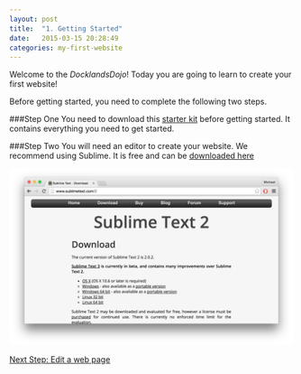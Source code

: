 ```yaml
---
layout: post
title:  "1. Getting Started"
date:   2015-03-15 20:28:49
categories: my-first-website
---
```


Welcome to the _DocklandsDojo_! Today you are going to learn to create your first website!

Before getting started, you need to complete the following two steps.

###Step One
You need to download this [starter kit](http://www.example.com) before getting started. It contains
everything you need to get started.


###Step Two
You will need an editor to create your website. We recommend using Sublime. It is free and can
be [downloaded here](http://www.sublimetext.com/2)

<img src="/assets/sublime.png" />


<a href="{% post_url 2015-03-15-edit-a-web-page %}" class="btn next-step pull-right">Next Step: Edit a web page</a>